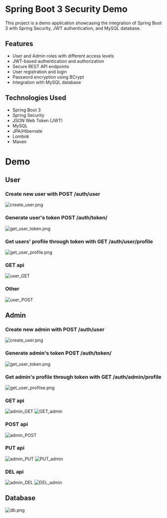 # Spring Boot 3 Security Demo

This project is a demo application showcasing the integration of Spring Boot 3 with Spring Security, JWT authentication, and MySQL database.

## Features

- User and Admin roles with different access levels
- JWT-based authentication and authorization
- Secure REST API endpoints
- User registration and login
- Password encryption using BCrypt
- Integration with MySQL database

## Technologies Used

- Spring Boot 3
- Spring Security
- JSON Web Token (JWT)
- MySQL
- JPA/Hibernate
- Lombok
- Maven

# Demo

## User
### Create new user with POST /auth/user
![create_user.png](src/main/resources/IMG/create_user.png)
### Generate user's token POST /auth/token/
![get_user_token.png](src/main/resources/IMG/get_user_token.png)
### Get users' profile through token with GET /auth/user/profile
![get_user_profile.png](src/main/resources/IMG/get_user_profile.png)
### GET api
![user_GET](src/main/resources/IMG/user_GET.png)
### Other
![user_POST](src/main/resources/IMG/user_POST.png)
## Admin
### Create new admin with POST /auth/user
![create_user.png](src/main/resources/IMG/create_admin.png)
### Generate admin's token POST /auth/token/
![get_user_token.png](src/main/resources/IMG/get_admin_token.png)
### Get admin's profile through token with GET /auth/admin/profile
![get_user_profilse.png](src/main/resources/IMG/get_admin_profile.png)
### GET api
![admin_GET](src/main/resources/IMG/admin_GET.png)
![GET_admin](src/main/resources/IMG/GET_admin.png)
### POST api
![admin_POST](src/main/resources/IMG/admin_POST.png)
### PUT api
![admin_PUT](src/main/resources/IMG/admin_PUT.png)
![PUT_admin](src/main/resources/IMG/PUT_admin.png)
### DEL api
![admin_DEL](src/main/resources/IMG/admin_DEL.png)
![DEL_admin](src/main/resources/IMG/DEL_admin.png)
## Database
![db.png](src/main/resources/IMG/db.png)

